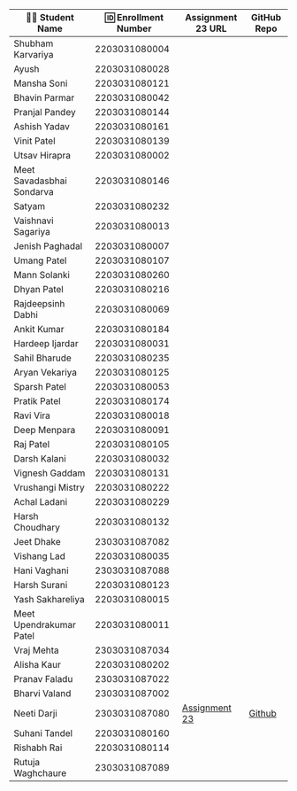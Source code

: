 | 👩‍🎓 Student Name               | 🆔 Enrollment Number | Assignment 23 URL | GitHub Repo |
|---------------------------------|---------------------|-------------------|-------------|
| Shubham Karvariya               | 2203031080004       |                   |             |
| Ayush                           | 2203031080028       |                   |             |
| Mansha Soni                     | 2203031080121       |                   |             |
| Bhavin Parmar                   | 2203031080042       |                   |             |
| Pranjal Pandey                  | 2203031080144       |                   |             |
| Ashish Yadav                    | 2203031080161       |                   |             |                    
| Vinit Patel                     | 2203031080139       |                   |             |
| Utsav Hirapra                   | 2203031080002       |                   |             |
| Meet Savadasbhai Sondarva       | 2203031080146       |                   |             |
| Satyam                          | 2203031080232       |                   |             |
| Vaishnavi Sagariya              | 2203031080013       |                   |             |
| Jenish Paghadal                 | 2203031080007       |                   |             |
| Umang Patel                     | 2203031080107       |                   |             |
| Mann Solanki                    | 2203031080260       |                   |             |
| Dhyan Patel                     | 2203031080216       |                   |             |
| Rajdeepsinh Dabhi               | 2203031080069       |                   |             |
| Ankit Kumar                     | 2203031080184       |                   |             |
| Hardeep Ijardar                  | 2203031080031      |                   |             |
| Sahil Bharude                   | 2203031080235       |                   |             |
| Aryan Vekariya                  | 2203031080125       |                   |             |
| Sparsh Patel                    | 2203031080053       |                   |             |
| Pratik Patel                    | 2203031080174       |                   |             |
| Ravi Vira                       | 2203031080018       |                   |             |
| Deep Menpara                     | 2203031080091      |                   |             |
| Raj Patel                       | 2203031080105       |                   |             |
| Darsh Kalani                    | 2203031080032       |                   |             |
| Vignesh Gaddam                  | 2203031080131       |                   |             |
| Vrushangi Mistry                | 2203031080222       |                   |             |
| Achal Ladani                    | 2203031080229       |                   |             |
| Harsh Choudhary                 | 2203031080132       |                   |             |
| Jeet Dhake                      | 2303031087082       |                   |             |
| Vishang Lad                     | 2203031080035       |                   |             |
| Hani Vaghani                    | 2303031087088       |                   |             |
| Harsh Surani                    | 2203031080123       |                   |             |
| Yash Sakhareliya                | 2203031080015       |                   |             |
| Meet Upendrakumar Patel         | 2203031080011       |                   |             |
| Vraj Mehta                      | 2303031087034       |                   |             |
| Alisha Kaur                     | 2203031080202       |                   |             |
| Pranav Faladu                   | 2303031087022       |                   |             |
| Bharvi Valand                   | 2303031087002       |                   |             |
| Neeti Darji                     | 2303031087080       |[Assignment 23](https://github.com/Neetidarji/GlowDerma/blob/master/index.js)|[Github](https://github.com/Neetidarji/GlowDerma/tree/master)|
| Suhani Tandel                    | 2203031080160      |                   |             |             
| Rishabh Rai                     | 2203031080114       |                   |             |
| Rutuja Waghchaure               | 2303031087089       |                   |             |

